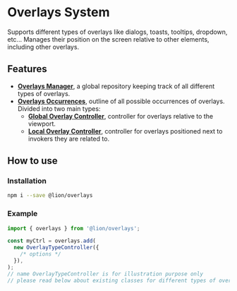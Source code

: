 # Overlays System

[//]: # 'AUTO INSERT HEADER PREPUBLISH'

Supports different types of overlays like dialogs, toasts, tooltips, dropdown, etc...
Manages their position on the screen relative to other elements, including other overlays.

## Features

- [**Overlays Manager**](./docs/OverlaysManager.md), a global repository keeping track of all different types of overlays.
- [**Overlays Occurrences**](./docs/OverlayOccurrences.md), outline of all possible occurrences of overlays. Divided into two main types:
  - [**Global Overlay Controller**](./docs/GlobalOverlayController.md), controller for overlays relative to the viewport.
  - [**Local Overlay Controller**](./docs/LocalOverlayController.md), controller for overlays positioned next to invokers they are related to.

## How to use

### Installation

```sh
npm i --save @lion/overlays
```

### Example

```js
import { overlays } from '@lion/overlays';

const myCtrl = overlays.add(
  new OverlayTypeController({
    /* options */
  }),
);
// name OverlayTypeController is for illustration purpose only
// please read below about existing classes for different types of overlays
```
